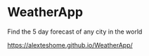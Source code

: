 # WeatherApp
Find the 5 day forecast of any city in the world

https://alexteshome.github.io/WeatherApp/
